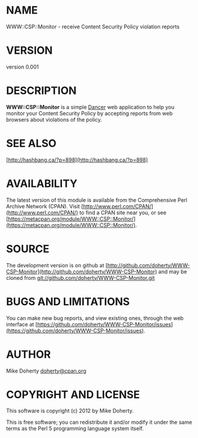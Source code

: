 # NAME

WWW::CSP::Monitor - receive Content Security Policy violation reports

# VERSION

version 0.001

# DESCRIPTION

__WWW::CSP::Monitor__ is a simple [Dancer](http://search.cpan.org/perldoc?Dancer) web application to help you monitor
your Content Security Policy by accepting reports from web browsers about
violations of the policy.

# SEE ALSO

[http://hashbang.ca/?p=898](http://hashbang.ca/?p=898)

# AVAILABILITY

The latest version of this module is available from the Comprehensive Perl
Archive Network (CPAN). Visit [http://www.perl.com/CPAN/](http://www.perl.com/CPAN/) to find a CPAN
site near you, or see [https://metacpan.org/module/WWW::CSP::Monitor/](https://metacpan.org/module/WWW::CSP::Monitor/).

# SOURCE

The development version is on github at [http://github.com/doherty/WWW-CSP-Monitor](http://github.com/doherty/WWW-CSP-Monitor)
and may be cloned from [git://github.com/doherty/WWW-CSP-Monitor.git](git://github.com/doherty/WWW-CSP-Monitor.git)

# BUGS AND LIMITATIONS

You can make new bug reports, and view existing ones, through the
web interface at [https://github.com/doherty/WWW-CSP-Monitor/issues](https://github.com/doherty/WWW-CSP-Monitor/issues).

# AUTHOR

Mike Doherty <doherty@cpan.org>

# COPYRIGHT AND LICENSE

This software is copyright (c) 2012 by Mike Doherty.

This is free software; you can redistribute it and/or modify it under
the same terms as the Perl 5 programming language system itself.
